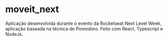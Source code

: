 # moveit_next
Aplicação desenvolvida durante o evento da Rocketseat Next Level Week, aplicação baseada na técnica de Pomodoro. Feito com React, Typescript e NodeJs.
